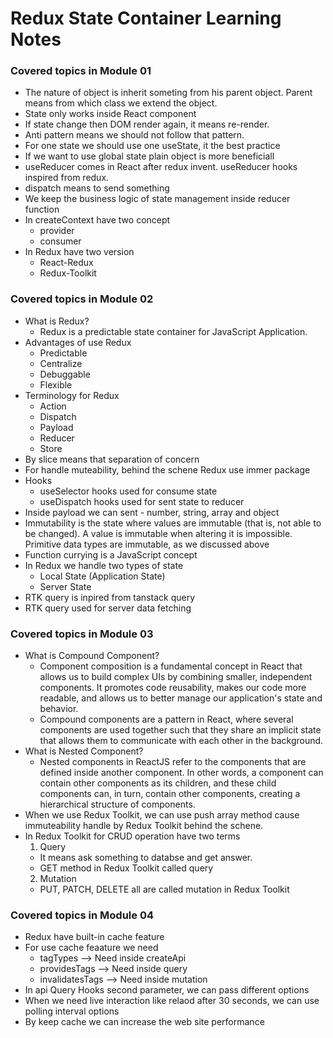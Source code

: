 # Redux State Container Learning Notes

### Covered topics in Module 01

- The nature of object is inherit someting from his parent object. Parent means from which class we extend the object.
- State only works inside React component
- If state change then DOM render again, it means re-render.
- Anti pattern means we should not follow that pattern.
- For one state we should use one useState, it the best practice
- If we want to use global state plain object is more beneficiall
- useReducer comes in React after redux invent. useReducer hooks inspired from redux.
- dispatch means to send something
- We keep the business logic of state management inside reducer function
- In createContext have two concept
  - provider
  - consumer
- In Redux have two version
  - React-Redux
  - Redux-Toolkit

### Covered topics in Module 02

- What is Redux?
  - Redux is a predictable state container for JavaScript Application.
- Advantages of use Redux
  - Predictable
  - Centralize
  - Debuggable
  - Flexible
- Terminology for Redux
  - Action
  - Dispatch
  - Payload
  - Reducer
  - Store
- By slice means that separation of concern
- For handle muteability, behind the schene Redux use immer package
- Hooks
  - useSelector hooks used for consume state
  - useDispatch hooks used for sent state to reducer
- Inside payload we can sent - number, string, array and object
- Immutability is the state where values are immutable (that is, not able to be changed). A value is immutable when altering it is impossible. Primitive data types are immutable, as we discussed above
- Function currying is a JavaScript concept
- In Redux we handle two types of state
  - Local State (Application State)
  - Server State
- RTK query is inpired from tanstack query
- RTK query used for server data fetching

### Covered topics in Module 03

- What is Compound Component?
  - Component composition is a fundamental concept in React that allows us to build complex UIs by combining smaller, independent components. It promotes code reusability, makes our code more readable, and allows us to better manage our application's state and behavior.
  - Compound components are a pattern in React, where several components are used together such that they share an implicit state that allows them to communicate with each other in the background.
- What is Nested Component?
  - Nested components in ReactJS refer to the components that are defined inside another component. In other words, a component can contain other components as its children, and these child components can, in turn, contain other components, creating a hierarchical structure of components.
- When we use Redux Toolkit, we can use push array method cause immuteability handle by Redux Toolkit behind the schene.
- In Redux Toolkit for CRUD operation have two terms
  1. Query
  - It means ask something to databse and get answer.
  - GET method in Redux Toolkit called query
  2. Mutation
  - PUT, PATCH, DELETE all are called mutation in Redux Toolkit

### Covered topics in Module 04

- Redux have built-in cache feature
- For use cache feaature we need
  - tagTypes --> Need inside createApi
  - providesTags --> Need inside query
  - invalidatesTags --> Need inside mutation
- In api Query Hooks second parameter, we can pass different options
- When we need live interaction like relaod after 30 seconds, we can use polling interval options
- By keep cache we can increase the web site performance

